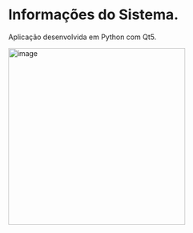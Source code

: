 # Informações do Sistema.

Aplicação desenvolvida em Python com Qt5.

<img width="353" alt="image" src="https://user-images.githubusercontent.com/101942554/187768931-b9ae58e8-faa9-41f3-bcd3-fd2e99277e31.png">

